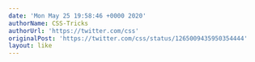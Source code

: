 ```yaml
---
date: 'Mon May 25 19:58:46 +0000 2020'
authorName: CSS-Tricks
authorUrl: 'https://twitter.com/css'
originalPost: 'https://twitter.com/css/status/1265009435950354444'
layout: like
---
```

